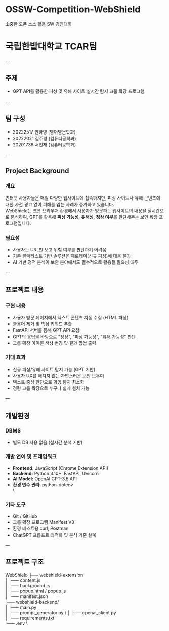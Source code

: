# OSSW-Competition-WebShield  
소중한 오픈 소스 활용 SW 경진대회  

# 국립한밭대학교 TCAR팀  

—

## 주제  
- GPT API를 활용한 피싱 및 유해 사이트 실시간 탐지 크롬 확장 프로그램

—

## 팀 구성  
- 20222517 한하영 (영어영문학과)  
- 20222021 김주령 (컴퓨터공학과)  
- 20201738 서민재 (컴퓨터공학과)

—

## Project Background

### 개요  
인터넷 사용자들은 매일 다양한 웹사이트에 접속하지만, 피싱 사이트나 유해 콘텐츠에 대한 사전 경고 없이 피해를 입는 사례가 증가하고 있습니다.  
WebShield는 크롬 브라우저 환경에서 사용자가 방문하는 웹사이트의 내용을 실시간으로 분석하여, GPT를 활용해 **피싱 가능성**, **유해성**, **정상 여부**를 판단해주는 보안 확장 프로그램입니다.

### 필요성  
- 사용자는 URL만 보고 위험 여부를 판단하기 어려움  
- 기존 블랙리스트 기반 솔루션은 제로데이(신규 피싱)에 대응 불가  
- AI 기반 정적 분석이 보안 분야에서도 필수적으로 활용될 필요성 대두

—

## 프로젝트 내용

### 구현 내용  
- 사용자 방문 페이지에서 텍스트 콘텐츠 자동 수집 (HTML 파싱)
- 불용어 제거 및 핵심 키워드 추출
- FastAPI 서버를 통해 GPT API 요청
- GPT의 응답을 바탕으로 "정상", "피싱 가능성", "유해 가능성" 판단
- 크롬 확장 아이콘 색상 변경 및 결과 팝업 출력

### 기대 효과  
- 신규 피싱/유해 사이트 탐지 가능 (GPT 기반)
- 사용자 UX를 해치지 않는 자연스러운 보안 도우미
- 텍스트 중심 판단으로 과잉 탐지 최소화
- 경량 크롬 확장으로 누구나 쉽게 설치 가능

—

## 개발환경

### DBMS  
- 별도 DB 사용 없음 (실시간 분석 기반)

### 개발 언어 및 프레임워크  
- **Frontend:** JavaScript (Chrome Extension API)  
- **Backend:** Python 3.10+, FastAPI, Uvicorn  
- **AI Model:** OpenAI GPT-3.5 API  
- **환경 변수 관리:** python-dotenv  
\
### 기타 도구  
- Git / GitHub  
- 크롬 확장 프로그램 Manifest V3  
- 환경 테스트용 curl, Postman  
- ChatGPT 프롬프트 최적화 및 분석 기준 설계

—

## 프로젝트 구조
WebShield
├── webshield-extension \
│   ├── content.js  \
│   ├── background.js \
│   ├── popup.html / popup.js \
│   └── manifest.json \
├── webshield-backend/ \
│   ├── main.py \
│   ├── prompt_generator.py \ 
│   ├── openai_client.py \
│   └── requirements.txt \
└── .env \
